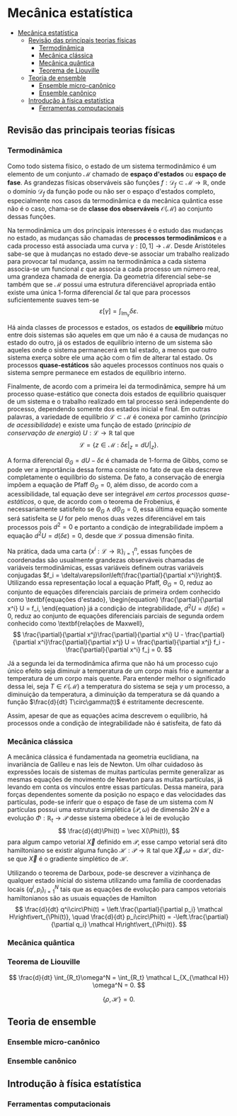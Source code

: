 # Mecânica estatística

- [Mecânica estatística](#mecânica-estatística)
  - [Revisão das principais teorias físicas](#revisão-das-principais-teorias-físicas)
    - [Termodinâmica](#termodinâmica)
    - [Mecânica clássica](#mecânica-clássica)
    - [Mecânica quântica](#mecânica-quântica)
    - [Teorema de Liouville](#teorema-de-liouville)
  - [Teoria de ensemble](#teoria-de-ensemble)
    - [Ensemble micro-canônico](#ensemble-micro-canônico)
    - [Ensemble canônico](#ensemble-canônico)
  - [Introdução à física estatística](#introdução-à-física-estatística)
    - [Ferramentas computacionais](#ferramentas-computacionais)

## Revisão das principais teorias físicas

### Termodinâmica

Como todo sistema físico,
o estado de um sistema termodinâmico é um elemento de um conjunto
$\mathcal M$ chamado de **espaço d'estados** ou **espaço de fase**.
As grandezas físicas observáveis são funções
$f:\mathcal D_f\subset\mathcal M\rightarrow\mathbb R$,
onde o domínio $\mathcal D_f$ da função pode ou não ser o espaço d'estados
completo, especialmente nos casos da termodinâmica e da mecânica quântica
esse não é o caso, chama-se de **classe dos observáveis**
$\mathcal O(\mathcal M)$ ao conjunto dessas funções.

Na termodinâmica um dos principais interesses é o estudo das mudanças no estado,
as mudanças são chamadas de **processos termodinâmicos**
e a cada processo está associada uma curva
$\gamma:[0, 1]\rightarrow\mathcal M$.
Desde Aristóteles sabe-se que à mudanças no estado deve-se associar um
trabalho realizado para provocar tal mudança,
assim na termodinâmica a cada sistema associa-se
um funcional $\varepsilon$ que associa a cada processo um número real,
uma grandeza chamada de energia.
Da geometria diferencial sebe-se também que se $\mathcal M$
possui uma estrutura diferenciável apropriada
então existe uma única 1-forma diferencial $\delta\varepsilon$
tal que para processos suficientemente suaves tem-se
$$
   \varepsilon[\gamma] = \int_{\operatorname{Im}_\gamma} \delta\varepsilon.
$$

Há ainda classes de processos e estados,
os estados de **equilíbrio** mútuo entre dois sistemas
são aqueles em que um não é a causa de mudanças no estado do outro,
já os estados de equilíbrio interno de um sistema são aqueles
onde o sistema permanecerá em tal estado, a menos que outro sistema exerça
sobre ele uma ação com o fim de alterar tal estado.
Os processos **quase-estáticos** são aqueles processos contínuos nos quais
o sistema sempre permanece em estados de equilíbrio interno.

Finalmente, de acordo com a primeira lei da termodinâmica,
sempre há um processo quase-estático que conecta dois estados de equilíbrio
quaisquer de um sistema e o trabalho realizado em tal processo
será independente do processo, dependendo somente dos estados inicial e
final.
Em outras palavras, a variedade de equilíbrio $\mathcal L\subset\mathcal M$
é conexa por caminho (*princípio de acessibilidade*)
e existe uma função de estado (*princípio de conservação de energia*)
$U:\mathcal L\rightarrow\mathbb R$ tal que
$$
   \mathcal L = \{z\in\mathcal M ~:~ \delta\varepsilon|_z = dU|_z \}.
$$

A forma diferencial
$\Theta_G = dU - \delta\varepsilon$
é chamada de 1-forma de Gibbs,
como se pode ver a importância dessa forma consiste no fato de
que ela descreve completamente o equilíbrio do sistema.
De fato, a conservação de energia impõem a equação de Pfaff $\Theta_G = 0$,
além disso, de acordo com a acessibilidade,
tal equação deve ser integrável *em certos processos quase-estáticos*,
o que, de acordo com o teorema de Frobenius,
é necessariamente satisfeito se $\Theta_G\wedge d\Theta_G = 0$,
essa última equação somente será satisfeita se $U$ for pelo menos
duas vezes diferenciável em tais processos pois $d^2 = 0$ e
portanto a condição de integrabilidade impõem a equação
$d^2U = d(\delta\varepsilon) = 0$,
desde que $\mathcal L$ possua dimensão finita.

Na prática, dada uma carta
$\{x^i:\mathcal L\rightarrow\mathbb R\}_{i = 1}^n$,
essas funções de coordenadas são usualmente grandezas observáveis
chamadas de variáveis termodinâmicas,
essas variáveis definem outras variáveis conjugadas
$f_i = \delta\varepsilon\left(\frac{\partial}{\partial x^i}\right)$.
Utilizando essa representação local a equação Pfaff, $\Theta_G = 0$, reduz
ao conjunto de equações diferenciais parciais de primeira ordem
conhecido como \textbf{equações d'estado},
\begin{equation}
   \frac{\partial}{\partial x^i} U = f_i,
\end{equation}
já a condição de integrabilidade, $d^2U = d(\delta\varepsilon) = 0$,
reduz ao conjunto de equações diferenciais parciais de segunda ordem
conhecido como \textbf{relações de Maxwell},
$$
   \frac{\partial}{\partial x^j}\frac{\partial}{\partial x^i} U -
   \frac{\partial}{\partial x^i}\frac{\partial}{\partial x^j} U =
   \frac{\partial}{\partial x^j} f_i -
   \frac{\partial}{\partial x^i} f_j =  0.
$$

Já a segunda lei da termodinâmica afirma que
não há um processo cujo único efeito seja diminuir a temperatura de um corpo
mais frio e aumentar a temperatura de um corpo mais quente.
Para entender melhor o significado dessa lei,
seja $T\in\mathcal O(\mathcal M)$ a temperatura do sistema
se seja $\gamma$ um processo, a diminuição da temperatura,
a diminuição da temperatura se dá quando a função
$\frac{d}{dt} T\circ\gamma(t)$ é estritamente decrescente.

Assim, apesar de que as equações acima descrevem o equilíbrio,
há processos onde a condição de integrabilidade não é satisfeita,
de fato 
dá 

### Mecânica clássica

A mecânica clássica é fundamentada na geometria euclidiana,
na invariância de Galileu e nas leis de Newton.
Um olhar cuidadoso às expressões locais de sistemas de muitas partículas
permite generalizar as mesmas equações de movimento de Newton
para as muitas partículas, já levando em conta os vínculos entre
essas partículas.
Dessa maneira, para forças dependentes somente
da posição no espaço e das velocidades das partículas,
pode-se inferir que
o espaço de fase de um sistema com $N$ partículas
possui uma estrutura simplética $(\mathcal P, \omega)$
de dimensão $2N$ e a evolução
$\Phi:\mathbb R_t\rightarrow\mathcal P$
desse sistema obedece à lei de evolução
$$
   \frac{d}{dt}\Phi(t) = \vec X(\Phi(t)),
$$
para algum campo vetorial $\vec X$ definido em $\mathcal P$,
esse campo vetorial será dito hamiltoniano se existir
alguma função
$\mathcal H:\mathcal P\rightarrow\mathbb R$
tal que $\vec X\lrcorner\omega = d\mathcal H$,
diz-se que $\vec X$ é o gradiente simplético de $\mathcal H$.

Utilizando o teorema de Darboux, pode-se descrever a vizinhança
de qualquer estado inicial do sistema utilizando
uma família de coordenadas locais
$\{q^i, p_i\}_{i = 1}^N$ tais que as equações de evolução para campos
vetoriais hamiltonianos são
as usuais equações de Hamilton
$$
   \frac{d}{dt} q^i\circ\Phi(t) =
      \left.\frac{\partial}{\partial p_i} \mathcal H\right\vert_{\Phi(t)},
   \quad
   \frac{d}{dt} p_i\circ\Phi(t) =
   -\left.\frac{\partial}{\partial q_i} \mathcal H\right\vert_{\Phi(t)}.
$$

### Mecânica quântica

### Teorema de Liouville

$$
   \frac{d}{dt} \int_{R_t}\omega^N =
   \int_{R_t} \mathcal L_{X_{\mathcal H}} \omega^N = 0.
$$

$$
   \{\rho, \mathcal H\} = 0.
$$

## Teoria de ensemble

### Ensemble micro-canônico

### Ensemble canônico

## Introdução à física estatística

### Ferramentas computacionais